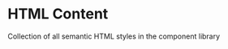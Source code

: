 <!-- @license CC0-1.0 -->

# HTML Content

Collection of all semantic HTML styles in the component library
